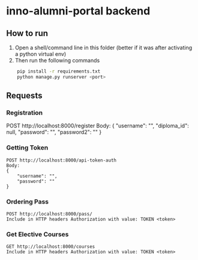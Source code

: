 # inno-alumni-portal backend

## How to run
1. Open a shell/command line in this folder (better if it was after activating a python virtual env)
2. Then run the following commands
```bash
    pip install -r requirements.txt
    python manage.py runserver <port>
```
## Requests
### Registration
POST http://localhost:8000/register
Body:
{
    "username": "",
    "diploma_id": null,
    "password": "",
    "password2": ""
}
### Getting Token
```
POST http://localhost:8000/api-token-auth
Body:
{
    "username": "",
    "password": ""
}
```
### Ordering Pass
```
POST http://localhost:8000/pass/
Include in HTTP headers Authorization with value: TOKEN <token> 
```
### Get Elective Courses
```
GET http://localhost:8000/courses
Include in HTTP headers Authorization with value: TOKEN <token> 
```
